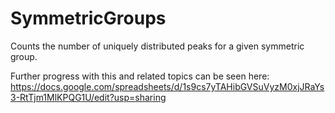 # SymmetricGroups
Counts the number of uniquely distributed peaks for a given symmetric group.

Further progress with this and related topics can be seen here:
https://docs.google.com/spreadsheets/d/1s9cs7yTAHibGVSuVyzM0xjJRaYs3-RtTjm1MlKPQG1U/edit?usp=sharing

